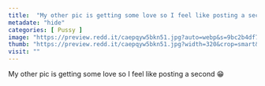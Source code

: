 ```yaml
---
title:  "My other pic is getting some love so I feel like posting a second 😁"
metadate: "hide"
categories: [ Pussy ]
image: "https://preview.redd.it/caepqyw5bkn51.jpg?auto=webp&s=9bc2b4df7a6672e9d4efb42197680afe193caddc"
thumb: "https://preview.redd.it/caepqyw5bkn51.jpg?width=320&crop=smart&auto=webp&s=fd65b2df751ccce8be9e7d822a0748cc6800cd78"
visit: ""
---
```

My other pic is getting some love so I feel like posting a second 😁
